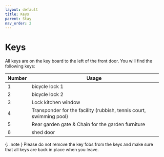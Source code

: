 ```yaml
---
layout: default
title: Keys
parent: Stay
nav_order: 2
---
```


# Keys

All keys are on the key board to the left of the front door. You will find the following keys:

| Number | Usage |
| --- | --- |
| 1 | bicycle lock 1 |
| 2 | bicycle lock 2 |
| 3 | Lock kitchen window                                                 |
| 4 | Transponder for the facility (rubbish, tennis court, swimming pool) |
| 5 | Rear garden gate & Chain for the garden furniture |
| 6 | shed door |

{: .note }
Please do not remove the key fobs from the keys and make sure that all keys are back in place when you leave.
